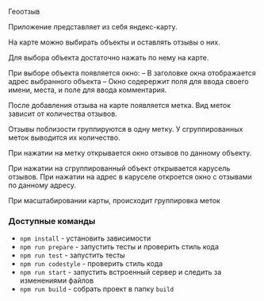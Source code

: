 Геоотзыв

Приложение представляет из себя яндекс-карту.

На карте можно выбирать объекты и оставлять отзывы о них.

Для выбора объекта достаточно нажать по нему на карте.

При выборе объекта появляется окно:
– В заголовке окна отображается адрес выбранного объекта
– Окно содерержит поля для ввода своего имени, места, и поле для ввода комментария.

После добавления отзыва на карте появляется метка. Вид меток зависит от количества отзывов.

Отзывы поблизости группируются в одну метку. У сгруппированных меток выводится их количество.

При нажатии на метку открывается окно отзывов по данному объекту.

При нажатии на сгруппированный объект открывается карусель отзывов. При нажатии на адрес в каруселе откроется окно с отзывами по данному адресу.

При масштабировании карты, происходит группировка меток

### Доступные команды

* `npm install` - установить зависимости
* `npm run prepare` - запустить тесты и проверить стиль кода
* `npm run test` - запустить тесты
* `npm run codestyle` - проверить стиль кода
* `npm run start` - запустить встроенный сервер и следить за изменениями файлов
* `npm run build` - собрать проект в папку `build`
